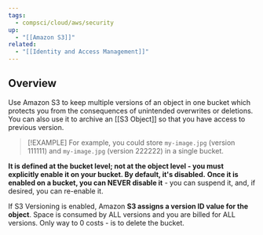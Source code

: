 ```yaml
---
tags:
  - compsci/cloud/aws/security
up:
  - "[[Amazon S3]]"
related:
  - "[[Identity and Access Management]]"
---
```

## Overview

Use Amazon S3 to keep multiple versions of an object in one bucket which protects you from the consequences of unintended overwrites or deletions. You can also use it to archive an [[S3 Object]] so that you have access to previous version. 

>[!EXAMPLE]
>For example, you could store `my-image.jpg` (version 111111) and `my-image.jpg` (version 222222) in a single bucket.

**It is defined at the bucket level; not at the object level - you must explicitly enable it on your bucket. By default, it's disabled.**  **Once it is enabled on a bucket, you can NEVER disable it** - you can suspend it, and, if desired, you can re-enable it. 

If S3 Versioning is enabled, Amazon **S3 assigns a version ID value for the object**. Space is consumed by ALL versions
and you are billed for ALL versions. Only way to 0 costs - is to delete the bucket.